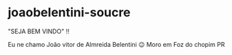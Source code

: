# joaobelentini-soucre
"SEJA BEM VINDO" !!

Eu ne chamo João vitor de Almreida Belentini 😉
Moro em Foz do chopim PR 

